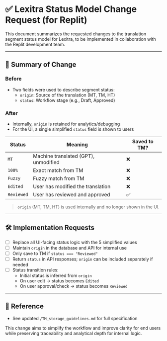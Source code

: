 # ✅ Lexitra Status Model Change Request (for Replit)

This document summarizes the requested changes to the translation segment status model for Lexitra, to be implemented in collaboration with the Replit development team.

---

## 🔄 Summary of Change

### Before
- Two fields were used to describe segment status:
  - `origin`: Source of the translation (MT, TM, HT)
  - `status`: Workflow stage (e.g., Draft, Approved)

### After
- Internally, `origin` is retained for analytics/debugging
- For the UI, a single simplified `status` field is shown to users

| Status     | Meaning                                | Saved to TM? |
|------------|----------------------------------------|---------------|
| `MT`       | Machine translated (GPT), unmodified   | ❌            |
| `100%`     | Exact match from TM                    | ❌            |
| `Fuzzy`    | Fuzzy match from TM                    | ❌            |
| `Edited`   | User has modified the translation      | ❌            |
| `Reviewed` | User has reviewed and approved         | ✅            |

> `origin` (MT, TM, HT) is used internally and no longer shown in the UI.

---

## 🛠️ Implementation Requests

- [ ] Replace all UI-facing status logic with the 5 simplified values
- [ ] Maintain `origin` in the database and API for internal use
- [ ] Only save to TM if `status === "Reviewed"`
- [ ] Return `status` in API responses; `origin` can be included separately if needed
- [ ] Status transition rules:
  - Initial status is inferred from `origin`
  - On user edit → status becomes `Edited`
  - On user approval/check → status becomes `Reviewed`

---

## 📎 Reference
- See updated `/TM_storage_guidelines.md` for full specification

This change aims to simplify the workflow and improve clarity for end users while preserving traceability and analytical depth for internal logic.